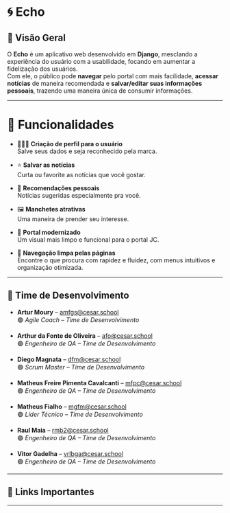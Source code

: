 # 🌀 Echo

## 📌 Visão Geral  
O **Echo** é um aplicativo web desenvolvido em **Django**, mesclando a experiência do usuário com a usabilidade, focando em aumentar a fidelização dos usuários.  
Com ele, o público pode **navegar** pelo portal com mais facilidade, **acessar notícias** de maneira recomendada e **salvar/editar suas informações pessoais**, trazendo uma maneira única de consumir informações.

---

# 📑 Funcionalidades

- 🙎🏻‍♂️ **Criação de perfil para o usuário**  
  Salve seus dados e seja reconhecido pela marca.

- ⭐ **Salvar as notícias**  
  Curta ou favorite as notícias que você gostar.

- 🤳 **Recomendações pessoais**  
  Notícias sugeridas especialmente pra você.

- 🖼️ **Manchetes atrativas**  
  Uma maneira de prender seu interesse.

- 🎥 **Portal modernizado**  
  Um visual mais limpo e funcional para o portal JC.

- 🧭 **Navegação limpa pelas páginas**  
  Encontre o que procura com rapidez e fluidez, com menus intuitivos e organização otimizada.
---

## 👥 Time de Desenvolvimento  

- **Artur Moury** – [amfgs@cesar.school](mailto:amfgs@cesar.school)  
  🟢 *Agile Coach – Time de Desenvolvimento*
  
- **Arthur da Fonte de Oliveira** – [afo@cesar.school](mailto:afo@cesar.school)  
  🟢 *Engenheiro de QA – Time de Desenvolvimento*
  
- **Diego Magnata** – [dfm@cesar.school](mailto:dfm@cesar.school)  
  🟢 *Scrum Master – Time de Desenvolvimento*  

- **Matheus Freire Pimenta Cavalcanti** – [mfpc@cesar.school](mailto:mfpc@cesar.school)  
  🟢 *Engenheiro de QA – Time de Desenvolvimento*  

- **Matheus Fialho** – [mgfm@cesar.school](mailto:mgfm@cesar.school)  
  🟢 *Líder Técnico – Time de Desenvolvimento*  
 
- **Raul Maia** – [rmb2@cesar.school](mailto:rmb2@cesar.school)  
  🟢 *Engenheiro de QA – Time de Desenvolvimento*  

- **Vitor Gadelha** – [vrlbga@cesar.school](mailto:vrlbga@cesar.school)  
  🟢 *Engenheiro de QA – Time de Desenvolvimento*  

---

## 🔗 Links Importantes  
---
